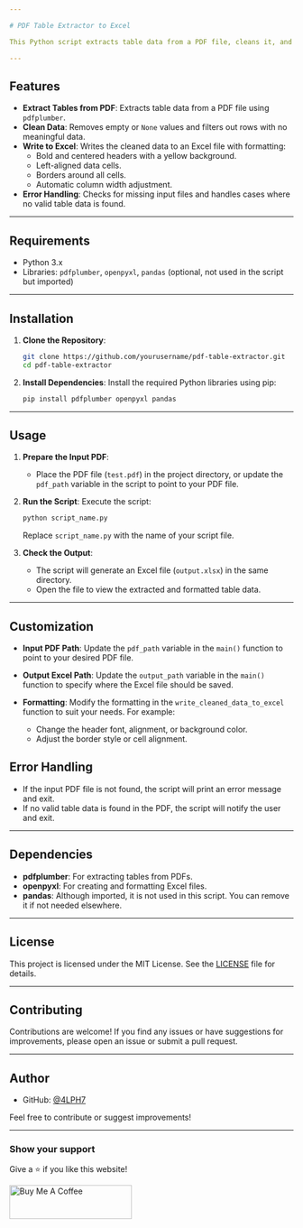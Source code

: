 ```yaml
---

# PDF Table Extractor to Excel

This Python script extracts table data from a PDF file, cleans it, and writes the cleaned data into an Excel file with formatting applied. It uses the `pdfplumber` library to extract tables and the `openpyxl` library to create and format the Excel file.

---
```


## Features

- **Extract Tables from PDF**: Extracts table data from a PDF file using `pdfplumber`.
- **Clean Data**: Removes empty or `None` values and filters out rows with no meaningful data.
- **Write to Excel**: Writes the cleaned data to an Excel file with formatting:
  - Bold and centered headers with a yellow background.
  - Left-aligned data cells.
  - Borders around all cells.
  - Automatic column width adjustment.
- **Error Handling**: Checks for missing input files and handles cases where no valid table data is found.

---

## Requirements

- Python 3.x
- Libraries: `pdfplumber`, `openpyxl`, `pandas` (optional, not used in the script but imported)

---

## Installation

1. **Clone the Repository**:
   ```bash
   git clone https://github.com/yourusername/pdf-table-extractor.git
   cd pdf-table-extractor
   ```

2. **Install Dependencies**:
   Install the required Python libraries using pip:
   ```bash
   pip install pdfplumber openpyxl pandas
   ```

---

## Usage

1. **Prepare the Input PDF**:
   - Place the PDF file (`test.pdf`) in the project directory, or update the `pdf_path` variable in the script to point to your PDF file.

2. **Run the Script**:
   Execute the script:
   ```bash
   python script_name.py
   ```
   Replace `script_name.py` with the name of your script file.

3. **Check the Output**:
   - The script will generate an Excel file (`output.xlsx`) in the same directory.
   - Open the file to view the extracted and formatted table data.

---

## Customization

- **Input PDF Path**:
  Update the `pdf_path` variable in the `main()` function to point to your desired PDF file.

- **Output Excel Path**:
  Update the `output_path` variable in the `main()` function to specify where the Excel file should be saved.

- **Formatting**:
  Modify the formatting in the `write_cleaned_data_to_excel` function to suit your needs. For example:
  - Change the header font, alignment, or background color.
  - Adjust the border style or cell alignment.



## Error Handling

- If the input PDF file is not found, the script will print an error message and exit.
- If no valid table data is found in the PDF, the script will notify the user and exit.

---

## Dependencies

- **pdfplumber**: For extracting tables from PDFs.
- **openpyxl**: For creating and formatting Excel files.
- **pandas**: Although imported, it is not used in this script. You can remove it if not needed elsewhere.

---

## License

This project is licensed under the MIT License. See the [LICENSE](LICENSE) file for details.

---

## Contributing

Contributions are welcome! If you find any issues or have suggestions for improvements, please open an issue or submit a pull request.

---

## Author

- GitHub: [@4LPH7](https://github.com/4LPH7)

Feel free to contribute or suggest improvements!

---
### Show your support

Give a ⭐ if you like this website!

<a href="https://buymeacoffee.com/arulartadg" target="_blank"><img src="https://cdn.buymeacoffee.com/buttons/v2/default-violet.png" alt="Buy Me A Coffee" height= "60px" width= "217px" ></a>


